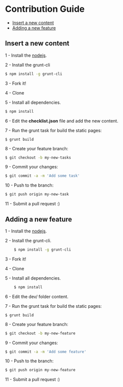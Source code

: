 
# Contribution Guide

- [Insert a new content](insert-a-new-content)
- [Adding a new feature](adding-a-new-feature)

## Insert a new content

1 - Install the [nodejs](https://nodejs.org/en/).

2 - Install the grunt-cli
```sh
$ npm install -g grunt-cli
```

3 - Fork it!

4 - Clone

5 - Install all dependencies.
```sh
$ npm install
```
6 - Edit the **checklist.json** file and add the new content.

7 - Run the grunt task for build the static pages:

`$ grunt build`

8 - Create your feature branch:
```sh
$ git checkout -b my-new-tasks
```
9 - Commit your changes:
```sh
$ git commit -a -m 'Add some task'
```
10 - Push to the branch:
```sh
$ git push origin my-new-task
```
11 - Submit a pull request :)

## Adding a new feature

1 - Install the [nodejs](https://nodejs.org/en/).

2 - Install the grunt-cli.
```sh
	$ npm install -g grunt-cli
```

3 - Fork it!

4 - Clone

5 - Install all dependencies.
```sh
	$ npm install
```
6 - Edit the dev/ folder content.

7 - Run the grunt task for build the static pages:

`$ grunt build`

8 - Create your feature branch:
```sh
$ git checkout -b my-new-feature
```
9 - Commit your changes:
```sh
$ git commit -a -m 'Add some feature'
```
10 - Push to the branch:
```sh
$ git push origin my-new-feature
```
11 - Submit a pull request :)
